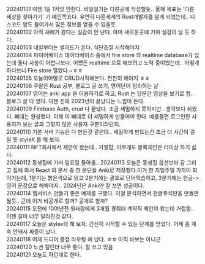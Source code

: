 20240101 이젠 1일 1커밋 안한다. 비밀일기는 다른곳에 작성할듯.. 올해 목표는 '다른 세상을 찾아가기' 가 메인목표다. 우연히 다른세계의 Rust개발자를 알게 되었는데.. 디스코드 방도 들어가서 많은 정보를 얻을 수 있을듯  
20240102 아직 새해가 왔다는 실감이 안 난다. 아마 새로운곳에 가야 실감이 날 듯 하다.  
20240103 내일부터는 샐러드가 온다. 식단조절 시작해야지  
20240104 파이어베이스 데이터베이스 중에서 fire store 와 realtime database가 있는데 둘다 사용이 어렵나보다. 어쨌든 realtime 으로 해보려고 노력 중이었는데.. 어떻게 하다보니 Fire store 열었다.~ㅎㅎ  
20240105 오늘이야말로 CRUD시작해본다. 천천히 해야지 ㅎㅎ  
20240106 주말은 Rust 공부, 블로그 글 쓰기, 영어단어 정리하는 날  
20240107 영어는 anki app 을 이용하기로 하고, Rust 는 당분간 영상을 보기로 함.. 블로그 글 다 썼다. 이젠 진짜 2023년이 끝났다는 느낌이 든다.  
20240109 Firebase Auth, crud 다 끝냈다. 조금 세밀하지 못하지만.. 생각보다 쉬웠다. 뼈대는 완성했다. 이제 이 뼈대로 더 세밀하게 만들어야 한다. 예를들면 로그인한 사용자가 보는 글과 그렇지 않은 사용자 구분이라던지.  
20240110 기본 서버 기능은 다 만든것 같은데.. 세밀하게 만드는건 조금 더 시간이 걸릴 듯 styleX 를 해 보자.  
20240111 NFT회사에서 제안이 왔는데.. 거절함, 아무래도 블록체인은 더이상 하기 싫다.   
20240112 동생집에 가서 일요일 돌아옴.. 
20240113 오늘은 동생집 옵션보러 감 그리고 집에 와서 React 의 문서 중 한 문단을 Anki로 저장했다.이거 한 지일주일 가까이 되어가는데, 1분기는 붉은색으로 읽고 2분기에는 괄호로 단어학습하고, 3분기에는 한글->영어 문장으로 해봐야지.. 2024년은 Anki만 잘 쓰면 성공이다.    
20240114 웹서비스 만들기 좋은 예제를 구했다. 이걸 분석하면서 한글주석판을 만들면 될듯.. 근데 이거 비공개로 할까? 공개로 할까?  
20240115 오전에 10여년전 윗사람에게 3개월 경희대 계약직 제안이 왔는데 거절함.. 이젠 길이 너무 달라진것 같다.  
20240117 오늘은 stylex의 해 보자. 간신히 시작할 수 있는 단계를 얻었다. 어제 좀 계속 안돼서 짜증이 났다.  
20240118 어제 드디어 중첩 라우팅 해 냈다. ㅎㅎ 아직 바보는 아니군  
20240120 노션 캘린더 너무 좋다. 잘 쓰고 있음  
20240121 오늘도 하던데로 한다.  